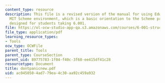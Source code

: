 ```yaml
---
content_type: resource
description: This file is a revised version of the manual for using Edwin and the
  MIT Scheme environment, which is a basic orientation to the Scheme programming environment,
  designed for students taking 6.001.
file: https://ol-ocw-studio-app-qa.s3.amazonaws.com/courses/6-001-structure-and-interpretation-of-computer-programs-spring-2005/ac0450504ad779ea4c30aa92c459a932_dontpanicnew.pdf
file_type: application/pdf
learning_resource_types:
- Tools
ocw_type: OCWFile
parent_title: Tools
parent_type: CourseSection
parent_uid: 89775783-1f04-f40c-3f68-ee415df41c28
resourcetype: Document
title: dontpanicnew.pdf
uid: ac045050-4ad7-79ea-4c30-aa92c459a932
---
```

